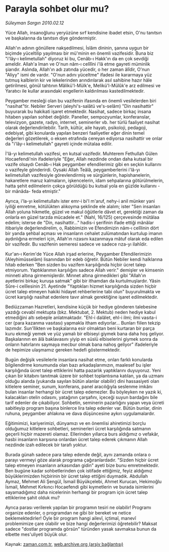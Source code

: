 # Parayla sohbet olur mu?

*Süleyman Sargın 2010.02.12*

<tr><td class="metin" colspan="2" style="padding-top: 20px; padding-left: 5px; ">Yüce Allah, insanoğlunu yeryüzüne sırf kendisine ibadet etsin, O'nu tanıtsın ve başkalarına da tanıtsın diye göndermiştir.</td></tr><tr><td class="metin" colspan="2" style="padding-top: 20px; padding-left: 5px; "><p>Allah'ın adının gönüllere nakşedilmesi, İslâm dininin, şanına uygun bir biçimde yüceltilip yayılması bir mü'minin en önemli vazifesidir. Buna biz "i'lây-ı kelimetullah" diyoruz ki bu, Cenâb-ı Hakk'ın da en çok sevdiği ameldir. Allah'a îman ve O'nun nâm-ı celîlîni i'lâ etme gayreti müminlik şiarıdır. Aslında, Allah'ın adı zatında yücedir, o her zaman âlîdir, O'nun "Aliyy" ismi de vardır. "O'nun adını yüceltme" ifadesi ile kararmaya yüz tutmuş kalblerin kir ve lekelerinden arındırılarak asıl sahibine hazır hâle getirilmesi, gönül tahtının Mâlikü'l-Mülk'e, Melikü'l-Mülûk'e arz edilmesi ve Yaratıcı ile kullar arasındaki engellerin kaldırılması kastedilmektedir. 
<p>Peygamber mesleği olan bu vazifenin ifasında en önemli vesilelerden biri "nasihat"tir. Nebiler Serveri (aleyhi's-salâtü ve's-selâm) "Din nasihattir" buyurarak bu hakikati işaret etmektedir. Nasihat, sadece birkaç insana hitaben yapılan sohbet değildir. Paneller, sempozyumlar, konferanslar, televizyon, gazete, radyo, internet, seminerler vb. her türlü faaliyet nasihat olarak değerlendirilebilir. Tarih, kültür, aile hayatı, psikoloji, pedagoji, edebiyat, gibi konularda yapılan benzeri faaliyetler eğer dinin temel değerleri gözetilerek, o eksen etrafında cereyan ediyorsa nasihattir ve onlar da "i'lây-ı kelimetullah" gayreti içinde mütalaa edilir. 
<p>İ'lâ-yı kelimetullah vazifesi, en kutsal vazifedir. Muhterem Fethullah Gülen Hocaefendi'nin ifadeleriyle "Eğer, Allah nezdinde ondan daha kutsal bir vazife olsaydı Cenâb-ı Hak peygamber efendilerimiz gibi en seçkin kullarını o vazifeyle gönderirdi. Oysaki Allah Teâlâ, peygamberlerini i'lâ-yı kelimetullah vazifesiyle görevlendirmiş ve sürgünlerin, hapishanelerin, hakaretlere maruz kalmaların, işkencelerin, idam sehpalarına götürülmelerin, hatta şehit edilmelerin çokça görüldüğü bu kutsal yola en güzîde kullarını -bir mânâda- feda etmiştir." 
<p>Ayrıca, i'la-yı kelimetullahı ister emr-i bi'l m'aruf, nehy-i anil münker yani iyiliği emretme, kötülükten alıkoyma şeklinde ele alalım; ister "Sen insanları Allah yoluna hikmetle, güzel ve makul öğütlerle dâvet et, gerektiği zaman da onlarla en güzel tarzda mücadele et." (Nahl, 16/125) çerçevesinde mütâlaa edelim; isterse de "Din, nasihattir..." hadis-i şerifinin ifade ettiği mânâlar itibariyle değerlendirelim, o, Rabbimizin ve Efendimizin nâm-ı celîlinin dört bir yanda şehbal açması ve insanların cehalet zulümatından kurtulup imanın aydınlığına ermeleri için, Allah'ın rızasını kazanmaya mâtuf olarak eda edilen bir vazifedir. Bu vazifenin semeresi sadece ve sadece rıza-yı ilahîdir. 
<p>Kur'an-ı Kerim'de Yüce Allah irşad erlerine, Peygamber Efendilerimizin (Aleyhimüsselâm) lisanından bir edeb öğretir. Bütün Nebiler kendi halklarına hitab ederken "Ben sizden bu vazifem karşılığında hiçbir ücret talep etmiyorum. Yaptıklarımın karşılığını sadece Allah verir." demişler ve kimsenin minneti altına girmemişlerdir. Minnet altına girmedikleri gibi "Allah'ın ayetlerini birkaç kuruşa satmak" gibi bir ithamdan da kurtulmuşlardır. Yâsin Sûre-i celîlesinin 21. Ayetinde "Yaptıkları hizmet karşılığında sizden hiçbir ücret talep etmeyen hakiki hidayet rehberlerine tabi olun" buyurulmakta ve ücret karşılığı nasihat edenlere tavır almak gerektiğine işaret edilmektedir.
<p>Bediüzzaman Hazretleri, kendisine küçük bir hediye gönderen talebesine yazdığı cevabî mektupta (bkz. Mektubat, 2. Mektub) neden hediye kabul etmediğini altı sebeple anlatmaktadır. "Ehl-i dalâlet, ehl-i ilmi; ilmi vasıta-i cer (para kazanma vasıtası) yapmakla itham ediyorlar... Bunları fiilen tekzip lazımdır. Sun'îlikten ve başkalarına esir olmaktan beni kurtaran bir parça kuru ekmeği yemek ve yüz yamalı bir elbiseyi giymek bana daha hoş geliyor. Başkalarının en âlâ baklavasını yiyip en süslü elbiselerini giymek sonra da onların hatırlarını saymaya mecbur olmak bana nahoş geliyor" ifadeleriyle de hepimize ulaşmamız gereken hedefi göstermektedir.
<p>Bugün değişik vesilelerle insanlara nasihat etme, onları farklı konularda bilgilendirme konumunda olan bazı arkadaşlarımızın, maalesef bu işler karşılığında ücret talep ettiklerini hatta pazarlık yaptıklarını duyuyoruz. Yeni çıkan bir kitabını tanıtmak üzere bir sohbet toplantısına katılan, ya da uzmanı olduğu alanda (yukarıda sayılan bütün alanlar olabilir) dini hassasiyeti olan kitlelere seminer, sunum, konferans, panel aracılığıyla seslenme imkânı bulan insanlar herhangi bir ücret talep edemezler. Bu böyleyken ne yazık ki, kalacakları otelin odasını, yatağının çarşafını, içeceği suyun bardağını bile tarif edenler de çıkabiliyor. Sohbetin, seminerin pazarlığını yapan veya ücreti sabitleyip program başına binlerce lira talep edenler var. Bütün bunlar, dinin ruhuna, peygamber ahlakına ve dava düşüncesine aykırı uygulamalardır. 
<p>Eğitimimizi, kariyerimizi, dünyamızı ve en önemlisi ahiretimizi borçlu olduğumuz kitlelere sohbetleri, seminerleri ücret karşılığında satmanın geçerli hiçbir mazereti olamaz. Ellerinden yıllarca burs aldığımız o vefakâr, hasbi insanların karşısına onlardan ücret talep ederek çıkmanın Allah nezdinde izah edilecek bir tarafı yoktur.
<p>Burada günah sadece para talep edende değil, aynı zamanda onlara o parayı vermeyi göze alarak programa çağıranlardadır. "Sizden hiçbir ücret talep etmeyen insanların arkasından gidin" ayeti bize bunu emretmektedir. Ben bugüne kadar sohbetlerinden çok istifade ettiğimiz, feyiz aldığımız büyüklerimizden hiçbirinin bir ücret talep ettiğini duymadık. Abdullah Aymaz, Mehmet Ali Şengül, İsmail Büyükçelebi, Ahmet Kurucan, Hekimoğlu İsmail, Mehmet Kırkıncı Hocaefendi gibi kıymetlerin ve burada isimlerini sayamadığımız daha nicelerinin herhangi bir program için ücret talep ettiklerine şahit olduk mu? 
<p>Ayrıca parası verilerek yapılan bir programın tesiri ne olabilir! Programı organize edenler, o programdan ne gibi bir bereket ve netice beklemektedirler! Öyle bir program hangi ailevî, içtimaî, manevî problemimize çare olabilir ve bize hangi değerlerimizi öğretebilir? Maksat sadece "dostlar programda görsün" türünden yasak savmaksa bunun da elbette mes'uliyeti büyük olur. 
<br/></p></p></p></p></p></p></p></p></p></p></td></tr>

Kaynak: [zaman.com.tr](http://zaman.com.tr/yazar.do?yazino=950510), [web.archive.org (arşiv bağlantısı)](http://web.archive.org/web/20100215220653/http://zaman.com.tr:80/yazar.do?yazino=950510)
